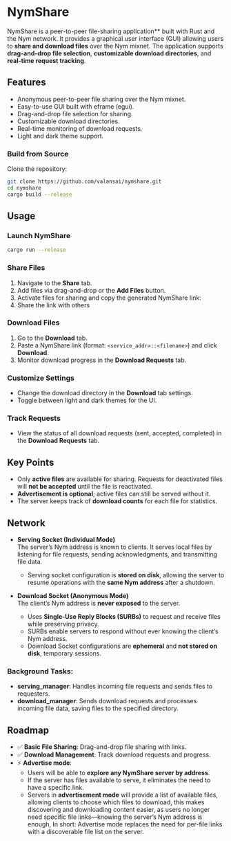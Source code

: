 # NymShare

NymShare is a peer-to-peer file-sharing application** built with Rust and the Nym network. It provides a graphical user interface (GUI) allowing users to **share and download files** over the Nym mixnet. The application supports **drag-and-drop file selection**, **customizable download directories**, and **real-time request tracking**.

## Features
- Anonymous peer-to-peer file sharing over the Nym mixnet.
- Easy-to-use GUI built with eframe (egui).
- Drag-and-drop file selection for sharing.
- Customizable download directories.
- Real-time monitoring of download requests.
- Light and dark theme support.

### Build from Source
Clone the repository:
```bash
git clone https://github.com/valansai/nymshare.git
cd nymshare
cargo build --release
```   
   

## Usage

### Launch NymShare
``` bash 
cargo run --release
```

### Share Files
1. Navigate to the **Share** tab.  
2. Add files via drag-and-drop or the **Add Files** button.  
3. Activate files for sharing and copy the generated NymShare link:
4. Share the link with others 


### Download Files
1. Go to the **Download** tab.  
2. Paste a NymShare link (format: `<service_addr>::<filename>`) and click **Download**.  
3. Monitor download progress in the **Download Requests** tab.

### Customize Settings
- Change the download directory in the **Download** tab settings.  
- Toggle between light and dark themes for the UI.

### Track Requests
- View the status of all download requests (sent, accepted, completed) in the **Download Requests** tab.


## Key Points
- Only **active files** are available for sharing. Requests for deactivated files will **not be accepted** until the file is reactivated.  
- **Advertisement is optional**; active files can still be served without it.  
- The server keeps track of **download counts** for each file for statistics.  

## Network

- **Serving Socket (Individual Mode)**  
  The server’s Nym address is known to clients. It serves local files by listening for file requests, sending acknowledgments, and transmitting file data.  
  - Serving socket configuration is **stored on disk**, allowing the server to resume operations with the **same Nym address** after a shutdown.

- **Download Socket (Anonymous Mode)**  
  The client’s Nym address is **never exposed** to the server.  
  - Uses **Single-Use Reply Blocks (SURBs)** to request and receive files while preserving privacy.  
  - SURBs enable servers to respond without ever knowing the client’s Nym address.  
  - Download Socket configurations are **ephemeral** and **not stored on disk**, temporary sessions.

### Background Tasks:
- **serving_manager**: Handles incoming file requests and sends files to requesters.
- **download_manager**: Sends download requests and processes incoming file data, saving files to the specified directory.


## Roadmap
- ✅ **Basic File Sharing**: Drag-and-drop file sharing with links.  
- ✅ **Download Management**: Track download requests and progress.  
- ⚡ **Advertise mode**:  
  - Users will be able to **explore any NymShare server by address**.  
  - If the server has files available to serve, it eliminates the need to have a specific link.  
  - Servers in **advertisement mode** will provide a list of available files, allowing clients to choose which files to download, this makes discovering and downloading content easier, as users no longer need specific file links—knowing the server’s Nym address is enough, In short: Advertise mode replaces the need for per-file links with a discoverable file list on the server.


